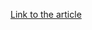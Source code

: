 [Link to the article](https://blog.netlab.360.com/not-really-new-pyhton-ddos-bot-n3cr0m0rph-necromorph/)
